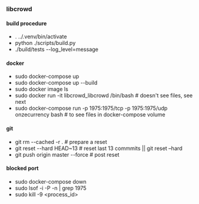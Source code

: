 ### libcrowd

#### build procedure
- . ../.venv/bin/activate
- python ./scripts/build.py
- ./build/tests --log_level=message

#### docker
- sudo docker-compose up
- sudo docker-compose up --build
- sudo docker image ls
- sudo docker run -it libcrowd_libcrowd /bin/bash  # doesn't see files, see next
- sudo docker-compose run -p 1975:1975/tcp -p 1975:1975/udp onzecurrency bash  # to see files in docker-compose volume

#### git
- git rm --cached -r . # prepare a reset
- git reset --hard HEAD~13 # reset last 13 commmits || git reset –hard <commit-hash>
- git push origin master --force # post reset

#### blocked port
- sudo docker-compose down
- sudo lsof -i -P -n | grep 1975
- sudo kill -9 <process_id>